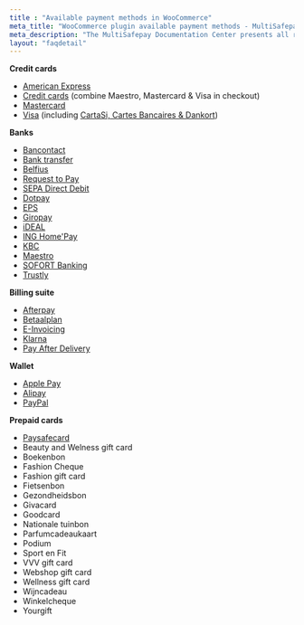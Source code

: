 ```yaml
---
title : "Available payment methods in WooCommerce"
meta_title: "WooCommerce plugin available payment methods - MultiSafepay Documentation Center"
meta_description: "The MultiSafepay Documentation Center presents all relevant information about our Plugins and API. You can also find support pages for Payment Methods, Tools and General Questions as well as the contact details of our Support and Integration Teams."
layout: "faqdetail"
---
```

__Credit cards__

+ [American Express](/payment-methods/credit-and-debit-cards/american-express/)
+ [Credit cards](/payment-methods/credit-and-debit-cards/) (combine Maestro, Mastercard & Visa in checkout)
+ [Mastercard](/payment-methods/credit-and-debit-cards/mastercard/)
+ [Visa](/payment-methods/credit-and-debit-cards/visa/) (including [CartaSi, Cartes Bancaires & Dankort](/payment-methods/credit-and-debit-cards/branded-credit-cards/))

__Banks__

+ [Bancontact](/payment-methods/banks/bancontact/)
+ [Bank transfer](/payment-methods/banks/bank-transfer/)
+ [Belfius](/payment-methods/banks/belfius/)
+ [Request to Pay](/payment-methods/banks/direct-bank-transfer/)
+ [SEPA Direct Debit](/payment-methods/banks/sepa-direct-debit/)
+ [Dotpay](/payment-methods/banks/dotpay/)
+ [EPS](/payment-methods/banks/eps/)
+ [Giropay](/payment-methods/banks/giropay/)
+ [iDEAL](/payment-methods/banks/ideal/)
+ [ING Home'Pay](/payment-methods/banks/ing-home-pay/)
+ [KBC](/payment-methods/banks/kbc/)
+ [Maestro](/payment-methods/maestro/)
+ [SOFORT Banking](/payment-methods/banks/sofort-banking/)
+ [Trustly](/payment-methods/banks/trustly/)

__Billing suite__

+ [Afterpay](/payment-methods/billing-suite/afterpay/)
+ [Betaalplan](/payment-methods/billing-suite/betaalplan/)
+ [E-Invoicing](/payment-methods/billing-suite/e-invoicing/)
+ [Klarna](/payment-methods/billing-suite/klarna/)
+ [Pay After Delivery](/payment-methods/billing-suite/pay-after-delivery/)

__Wallet__ 

+ [Apple Pay](/payment-methods/wallet/applepay/)
+ [Alipay](/payment-methods/wallet/alipay/)
+ [PayPal](/payment-methods/wallet/paypal/)

__Prepaid cards__ 

+ [Paysafecard](/payment-methods/prepaid-cards/paysafecard/)
+ Beauty and Welness gift card
+ Boekenbon
+ Fashion Cheque
+ Fashion gift card
+ Fietsenbon
+ Gezondheidsbon
+ Givacard
+ Goodcard
+ Nationale tuinbon
+ Parfumcadeaukaart
+ Podium
+ Sport en Fit
+ VVV gift card
+ Webshop gift card
+ Wellness gift card
+ Wijncadeau
+ Winkelcheque
+ Yourgift
